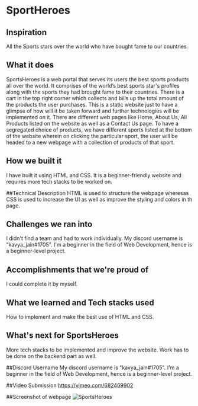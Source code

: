 # SportHeroes


## Inspiration
All the Sports stars over the world who have bought fame to our countries.

## What it does
SportsHeroes is a web portal that serves its users the best sports products all over the world. It comprises of the world’s best sports star's profiles along with the sports they had brought fame to their countries. There is a cart in the top right corner which collects and bills up the total amount of the products the user purchases. This is a static website just to have a glimpse of how will it be taken forward and further technologies will be implemented on it. There are different web pages like Home, About Us, All Products listed on the website as well as a Contact Us page. To have a segregated choice of products, we have different sports listed at the bottom of the website wherein on clicking the particular sport, the user will be headed to a new webpage with a collection of products of that sport.

## How we built it
I have built it using HTML and CSS. It is a beginner-friendly website and requires more tech stacks to be worked on.

##Technical Description
HTML is used to structure the webpage wheresas CSS is used to increase the UI as well as improve the styling and colors in th page.

## Challenges we ran into
I didn't find a team and had to work individually. My discord username is "kavya_jain#1705". I'm a beginner in the field of Web Development, hence is a beginner-level project.

## Accomplishments that we're proud of
I could complete it by myself.

## What we learned and Tech stacks used
How to implement and make the best use of HTML and CSS.

## What's next for SportsHeroes
More tech stacks to be implemented and improve the website. Work has to be done on the backend part as well.

##Discord Username
My discord username is "kavya_jain#1705". I'm a beginner in the field of Web Development, hence is a beginner-level project.

##Video Submission
https://vimeo.com/682469902

##Screenshot of webpage
![SportsHeroes](https://user-images.githubusercontent.com/89743157/155881777-74a840f4-3b20-4cc9-b690-fa853756de33.jpeg)




